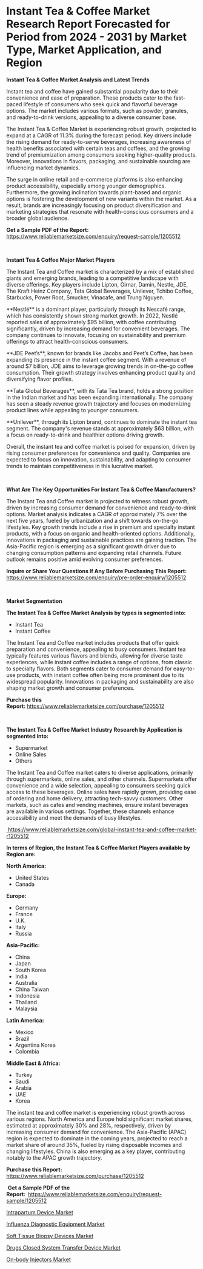 <p><h1>Instant Tea & Coffee Market Research Report Forecasted for Period from 2024 -  2031 by Market Type, Market Application, and Region</h1></p><p><strong>Instant Tea & Coffee Market Analysis and Latest Trends</strong></p>
<p><p>Instant tea and coffee have gained substantial popularity due to their convenience and ease of preparation. These products cater to the fast-paced lifestyle of consumers who seek quick and flavorful beverage options. The market includes various formats, such as powder, granules, and ready-to-drink versions, appealing to a diverse consumer base.</p><p>The Instant Tea & Coffee Market is experiencing robust growth, projected to expand at a CAGR of 11.3% during the forecast period. Key drivers include the rising demand for ready-to-serve beverages, increasing awareness of health benefits associated with certain teas and coffees, and the growing trend of premiumization among consumers seeking higher-quality products. Moreover, innovations in flavors, packaging, and sustainable sourcing are influencing market dynamics.</p><p>The surge in online retail and e-commerce platforms is also enhancing product accessibility, especially among younger demographics. Furthermore, the growing inclination towards plant-based and organic options is fostering the development of new variants within the market. As a result, brands are increasingly focusing on product diversification and marketing strategies that resonate with health-conscious consumers and a broader global audience.</p></p>
<p><strong>Get a Sample PDF of the Report:&nbsp;</strong> <a href="https://www.reliablemarketsize.com/enquiry/request-sample/1205512?utm_campaign=1732&utm_medium=2&utm_source=Github&utm_content=ia&utm_term=16102024&utm_id=instant-tea-coffee">https://www.reliablemarketsize.com/enquiry/request-sample/1205512</a></p>
<p>&nbsp;</p>
<p><strong>Instant Tea & Coffee Major Market Players</strong></p>
<p><p>The Instant Tea and Coffee market is characterized by a mix of established giants and emerging brands, leading to a competitive landscape with diverse offerings. Key players include Lipton, Girnar, Damin, Nestle, JDE, The Kraft Heinz Company, Tata Global Beverages, Unilever, Tchibo Coffee, Starbucks, Power Root, Smucker, Vinacafe, and Trung Nguyen.</p><p>**Nestlé** is a dominant player, particularly through its Nescafé range, which has consistently shown strong market growth. In 2022, Nestlé reported sales of approximately $95 billion, with coffee contributing significantly, driven by increasing demand for convenient beverages. The company continues to innovate, focusing on sustainability and premium offerings to attract health-conscious consumers.</p><p>**JDE Peet’s**, known for brands like Jacobs and Peet’s Coffee, has been expanding its presence in the instant coffee segment. With a revenue of around $7 billion, JDE aims to leverage growing trends in on-the-go coffee consumption. Their growth strategy involves enhancing product quality and diversifying flavor profiles.</p><p>**Tata Global Beverages**, with its Tata Tea brand, holds a strong position in the Indian market and has been expanding internationally. The company has seen a steady revenue growth trajectory and focuses on modernizing product lines while appealing to younger consumers.</p><p>**Unilever**, through its Lipton brand, continues to dominate the instant tea segment. The company's revenue stands at approximately $63 billion, with a focus on ready-to-drink and healthier options driving growth.</p><p>Overall, the instant tea and coffee market is poised for expansion, driven by rising consumer preferences for convenience and quality. Companies are expected to focus on innovation, sustainability, and adapting to consumer trends to maintain competitiveness in this lucrative market.</p></p>
<p>&nbsp;</p>
<p><strong>What Are The Key Opportunities For Instant Tea & Coffee Manufacturers?</strong></p>
<p><p>The Instant Tea and Coffee market is projected to witness robust growth, driven by increasing consumer demand for convenience and ready-to-drink options. Market analysis indicates a CAGR of approximately 7% over the next five years, fueled by urbanization and a shift towards on-the-go lifestyles. Key growth trends include a rise in premium and specialty instant products, with a focus on organic and health-oriented options. Additionally, innovations in packaging and sustainable practices are gaining traction. The Asia-Pacific region is emerging as a significant growth driver due to changing consumption patterns and expanding retail channels. Future outlook remains positive amid evolving consumer preferences.</p></p>
<p><strong>Inquire or Share Your Questions If Any Before Purchasing This Report:</strong> <a href="https://www.reliablemarketsize.com/enquiry/pre-order-enquiry/1205512?utm_campaign=1732&utm_medium=2&utm_source=Github&utm_content=ia&utm_term=16102024&utm_id=instant-tea-coffee">https://www.reliablemarketsize.com/enquiry/pre-order-enquiry/1205512</a></p>
<p>&nbsp;</p>
<p><strong>Market Segmentation</strong></p>
<p><strong>The Instant Tea & Coffee Market Analysis by types is segmented into:</strong></p>
<p><ul><li>Instant Tea</li><li>Instant Coffee</li></ul></p>
<p><p>The Instant Tea and Coffee market includes products that offer quick preparation and convenience, appealing to busy consumers. Instant tea typically features various flavors and blends, allowing for diverse taste experiences, while instant coffee includes a range of options, from classic to specialty flavors. Both segments cater to consumer demand for easy-to-use products, with instant coffee often being more prominent due to its widespread popularity. Innovations in packaging and sustainability are also shaping market growth and consumer preferences.</p></p>
<p><strong>Purchase this Report:&nbsp;</strong><a href="https://www.reliablemarketsize.com/purchase/1205512?utm_campaign=1732&utm_medium=2&utm_source=Github&utm_content=ia&utm_term=16102024&utm_id=instant-tea-coffee">https://www.reliablemarketsize.com/purchase/1205512</a></p>
<p>&nbsp;</p>
<p><strong>The Instant Tea & Coffee Market Industry Research by Application is segmented into:</strong></p>
<p><ul><li>Supermarket</li><li>Online Sales</li><li>Others</li></ul></p>
<p><p>The Instant Tea and Coffee market caters to diverse applications, primarily through supermarkets, online sales, and other channels. Supermarkets offer convenience and a wide selection, appealing to consumers seeking quick access to these beverages. Online sales have rapidly grown, providing ease of ordering and home delivery, attracting tech-savvy customers. Other markets, such as cafes and vending machines, ensure instant beverages are available in various settings. Together, these channels enhance accessibility and meet the demands of busy lifestyles.</p></p>
<p><a href="https://www.reliablemarketsize.com/global-instant-tea-and-coffee-market-r1205512?utm_campaign=1732&utm_medium=2&utm_source=Github&utm_content=ia&utm_term=16102024&utm_id=instant-tea-coffee">&nbsp;https://www.reliablemarketsize.com/global-instant-tea-and-coffee-market-r1205512</a></p>
<p><strong>In terms of Region, the Instant Tea & Coffee Market Players available by Region are:</strong></p>
<p>
    <p> <strong> North America: </strong>
        <ul>
            <li>United States</li>
            <li>Canada</li>
        </ul>
        </p> 
    <p> <strong> Europe: </strong>
        <ul>
            <li>Germany</li>
            <li>France</li>
            <li>U.K.</li>
            <li>Italy</li>
            <li>Russia</li>
        </ul>
        </p> 
    <p> <strong> Asia-Pacific: </strong>
        <ul>
            <li>China</li>
            <li>Japan</li>
            <li>South Korea</li>
            <li>India</li>
            <li>Australia</li>
            <li>China Taiwan</li>
            <li>Indonesia</li>
            <li>Thailand</li>
            <li>Malaysia</li>
        </ul>
        </p> 
    <p> <strong> Latin America: </strong>
        <ul>
            <li>Mexico</li>
            <li>Brazil</li>
            <li>Argentina Korea</li>
            <li>Colombia</li>
        </ul>
        </p> 
    <p> <strong> Middle East & Africa: </strong>
        <ul>
            <li>Turkey</li>
            <li>Saudi</li>
            <li>Arabia</li>
            <li>UAE</li>
            <li>Korea</li>
        </ul>
    </p>
    </p>
<p><p>The instant tea and coffee market is experiencing robust growth across various regions. North America and Europe hold significant market shares, estimated at approximately 30% and 28%, respectively, driven by increasing consumer demand for convenience. The Asia-Pacific (APAC) region is expected to dominate in the coming years, projected to reach a market share of around 35%, fueled by rising disposable incomes and changing lifestyles. China is also emerging as a key player, contributing notably to the APAC growth trajectory.</p></p>
<p><strong>Purchase this Report: </strong><a href="https://www.reliablemarketsize.com/purchase/1205512?utm_campaign=1732&utm_medium=2&utm_source=Github&utm_content=ia&utm_term=16102024&utm_id=instant-tea-coffee">https://www.reliablemarketsize.com/purchase/1205512</a></p>
<p>&nbsp;<strong>Get a Sample PDF of the Report:&nbsp;&nbsp;</strong><a href="https://www.reliablemarketsize.com/enquiry/request-sample/1205512?utm_campaign=1732&utm_medium=2&utm_source=Github&utm_content=ia&utm_term=16102024&utm_id=instant-tea-coffee">https://www.reliablemarketsize.com/enquiry/request-sample/1205512</a></p>
<p><strong></strong></p>
<p><p><a href="https://www.linkedin.com/pulse/intrapartum-device-market-growth-segmentation-regional-analysis-3a1lc?trk=public_post_embed_feed-article-content&utm_campaign=1732&utm_medium=2&utm_source=Github&utm_content=ia&utm_term=16102024&utm_id=instant-tea-coffee">Intrapartum Device Market</a></p><p><a href="https://www.linkedin.com/pulse/influenza-diagnostic-equipment-spectrum-usage-patterns-sector-kcsvc?trk=public_post_embed_feed-article-content&utm_campaign=1732&utm_medium=2&utm_source=Github&utm_content=ia&utm_term=16102024&utm_id=instant-tea-coffee">Influenza Diagnostic Equipment Market</a></p><p><a href="https://www.linkedin.com/pulse/soft-tissue-biopsy-devices-market-revolution-2024-2031-trends-k5lic?trk=public_post_embed_feed-article-content&utm_campaign=1732&utm_medium=2&utm_source=Github&utm_content=ia&utm_term=16102024&utm_id=instant-tea-coffee">Soft Tissue Biopsy Devices Market</a></p><p><a href="https://www.linkedin.com/pulse/drugs-closed-system-transfer-device-market-investigation-gegpc?trk=public_post_embed_feed-article-content&utm_campaign=1732&utm_medium=2&utm_source=Github&utm_content=ia&utm_term=16102024&utm_id=instant-tea-coffee">Drugs Closed System Transfer Device Market</a></p><p><a href="https://www.linkedin.com/pulse/on-body-injectors-market-dynamics-application-types-emerging-rajoc?trk=public_post_embed_feed-article-content&utm_campaign=1732&utm_medium=2&utm_source=Github&utm_content=ia&utm_term=16102024&utm_id=instant-tea-coffee">On-body Injectors Market</a></p></p>